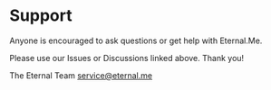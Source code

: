 # Support

Anyone is encouraged to ask questions or get help with Eternal.Me.

Please use our Issues or Discussions linked above. Thank you!

The Eternal Team
service@eternal.me


